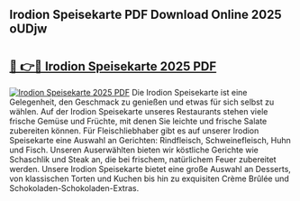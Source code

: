 ## Irodion Speisekarte PDF Download Online 2025 oUDjw

# <h2><a href="http://gc8q795.nevu.top/?p=Irodion+Speisekarte">🔗 👉🔴 Irodion Speisekarte 2025 PDF</a></h2>

[![Irodion Speisekarte 2025 PDF](https://i.imgur.com/dBaPXMq.png)](http://gc8q795.nevu.top/?p=Irodion+Speisekarte)
Die Irodion Speisekarte ist eine Gelegenheit, den Geschmack zu genießen und etwas für sich selbst zu wählen. Auf der Irodion Speisekarte unseres Restaurants stehen viele frische Gemüse und Früchte, mit denen Sie leichte und frische Salate zubereiten können. Für Fleischliebhaber gibt es auf unserer Irodion Speisekarte eine Auswahl an Gerichten: Rindfleisch, Schweinefleisch, Huhn und Fisch. Unseren Auserwählten bieten wir köstliche Gerichte wie Schaschlik und Steak an, die bei frischem, natürlichem Feuer zubereitet werden. Unsere Irodion Speisekarte bietet eine große Auswahl an Desserts, von klassischen Torten und Kuchen bis hin zu exquisiten Crème Brûlée und Schokoladen-Schokoladen-Extras.
